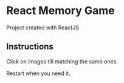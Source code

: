 # React Memory Game

Project created with ReactJS

## Instructions

Click on images till matching the same ones.

Restart when you need it.